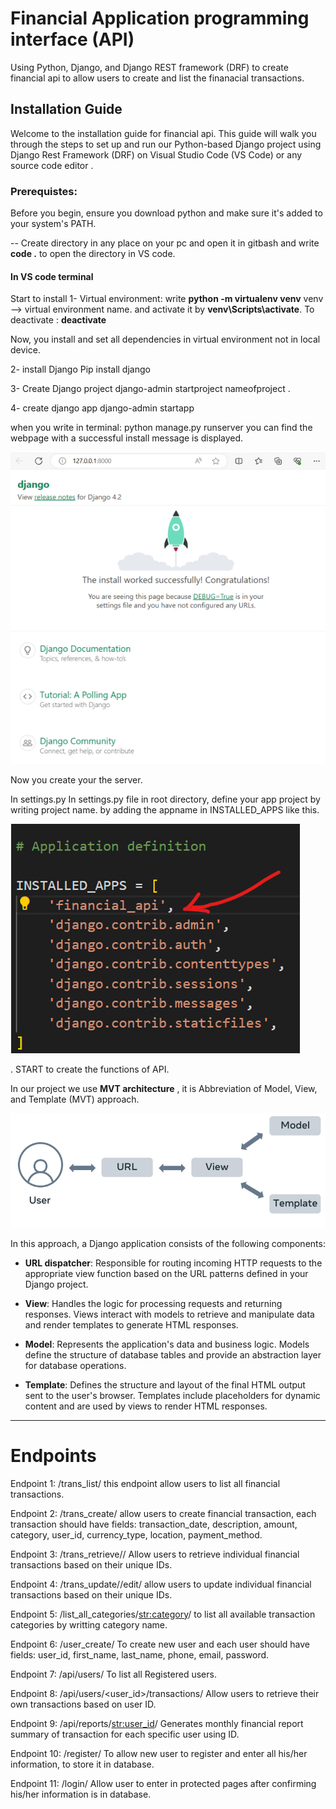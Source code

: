 # Financial Application programming interface (API)
Using Python, Django, and Django REST framework (DRF) to create financial api to allow users to create and list the finanacial transactions. 

## Installation Guide 
Welcome to the installation guide for financial api. This guide will walk you through the steps to set up and run our Python-based Django project using Django Rest Framework (DRF) on Visual Studio Code (VS Code) or any source code editor .

### Prerequistes:
Before you begin, ensure you download python and make sure it's added to your system's PATH.

-- Create directory in any place on your pc and open it in gitbash and write **code .** to open the directory in VS code.

#### In VS code terminal 
Start to install 
1- Virtual environment:
write **python -m virtualenv venv** venv --> virtual environment name.
and activate it by **venv\Scripts\activate**.
To deactivate :
**deactivate**

Now, you install and set all dependencies in virtual environment not in local device.

2- install Django 
Pip install django

3- Create Django project
django-admin startproject nameofproject .
 
4- create django app
  django-admin startapp <nameofapp>

when you write in terminal:
python manage.py runserver 
you can find the webpage with a successful install message is displayed.

<img src="1- runserver.png">


Now you create your the server.

In settings.py In settings.py file in root directory, define your app project by writing project name.
by adding the appname in INSTALLED_APPS 
like this.


<img src="2- app configuration in settings.py file.png">


.
START to create the functions of API.

In our project we use **MVT architecture** , it is Abbreviation of Model, View, and Template (MVT) approach.


<img src="3- MVT architecture .png">


In this approach, a Django application consists of the following components:

- **URL dispatcher**: Responsible for routing incoming HTTP requests to the appropriate view function based on the URL patterns defined in your Django project.

- **View**: Handles the logic for processing requests and returning responses. Views interact with models to retrieve and manipulate data and render templates to generate HTML responses.

- **Model**: Represents the application's data and business logic. Models define the structure of database tables and provide an abstraction layer for database operations.

- **Template**: Defines the structure and layout of the final HTML output sent to the user's browser. Templates include placeholders for dynamic content and are used by views to render HTML responses.

___________________________________________________________________________________
# Endpoints

Endpoint 1: /trans_list/
this endpoint allow users to list all financial transactions.

Endpoint 2: /trans_create/
allow users to create financial transaction, each transaction should have fields:
transaction_date, description, amount, category, user_id, currency_type, location, payment_method.

Endpoint 3: /trans_retrieve/<pk>/
Allow users to retrieve individual financial transactions based on their unique IDs.

Endpoint 4: /trans_update/<pk>/edit/
allow users to update individual financial transactions based on their unique IDs.

Endpoint 5: /list_all_categories/<str:category>/
to list all available transaction categories by writting category name.

Endpoint 6: /user_create/
To create new user and each user should have fields:
user_id, first_name, last_name, phone, email, password.

Endpoint 7: /api/users/
To list all Registered users.

Endpoint 8: /api/users/<user_id>/transactions/
Allow users to retrieve their own transactions based on user ID.

Endpoint 9: /api/reports/<str:user_id>/
Generates monthly financial report summary of transaction for each specific user using ID.

Endpoint 10: /register/
To allow new user to register and enter all his/her information, to store it in database.

Endpoint 11: /login/
Allow user to enter in protected pages after confirming his/her information is in database.

